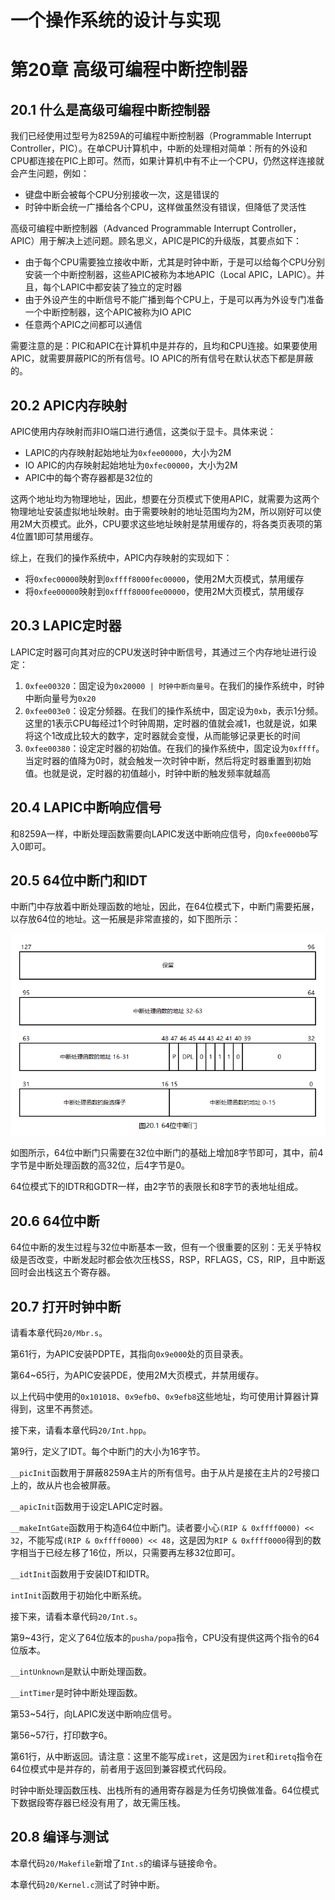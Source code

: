 # 一个操作系统的设计与实现

# 第20章 高级可编程中断控制器

## 20.1 什么是高级可编程中断控制器

我们已经使用过型号为8259A的可编程中断控制器（Programmable Interrupt Controller，PIC）。在单CPU计算机中，中断的处理相对简单：所有的外设和CPU都连接在PIC上即可。然而，如果计算机中有不止一个CPU，仍然这样连接就会产生问题，例如：

* 键盘中断会被每个CPU分别接收一次，这是错误的
* 时钟中断会统一广播给各个CPU，这样做虽然没有错误，但降低了灵活性

高级可编程中断控制器（Advanced Programmable Interrupt Controller，APIC）用于解决上述问题。顾名思义，APIC是PIC的升级版，其要点如下：

* 由于每个CPU需要独立接收中断，尤其是时钟中断，于是可以给每个CPU分别安装一个中断控制器，这些APIC被称为本地APIC（Local APIC，LAPIC）。并且，每个LAPIC中都安装了独立的定时器
* 由于外设产生的中断信号不能广播到每个CPU上，于是可以再为外设专门准备一个中断控制器，这个APIC被称为IO APIC
* 任意两个APIC之间都可以通信

需要注意的是：PIC和APIC在计算机中是并存的，且均和CPU连接。如果要使用APIC，就需要屏蔽PIC的所有信号。IO APIC的所有信号在默认状态下都是屏蔽的。

## 20.2 APIC内存映射

APIC使用内存映射而非IO端口进行通信，这类似于显卡。具体来说：

* LAPIC的内存映射起始地址为`0xfee00000`，大小为2M
* IO APIC的内存映射起始地址为`0xfec00000`，大小为2M
* APIC中的每个寄存器都是32位的

这两个地址均为物理地址，因此，想要在分页模式下使用APIC，就需要为这两个物理地址安装虚拟地址映射。由于需要映射的地址范围均为2M，所以刚好可以使用2M大页模式。此外，CPU要求这些地址映射是禁用缓存的，将各类页表项的第4位置1即可禁用缓存。

综上，在我们的操作系统中，APIC内存映射的实现如下：

* 将`0xfec00000`映射到`0xffff8000fec00000`，使用2M大页模式，禁用缓存
* 将`0xfee00000`映射到`0xffff8000fee00000`，使用2M大页模式，禁用缓存

## 20.3 LAPIC定时器

LAPIC定时器可向其对应的CPU发送时钟中断信号，其通过三个内存地址进行设定：

1. `0xfee00320`：固定设为`0x20000 | 时钟中断向量号`。在我们的操作系统中，时钟中断向量号为`0x20`
2. `0xfee003e0`：设定分频器。在我们的操作系统中，固定设为`0xb`，表示1分频。这里的1表示CPU每经过1个时钟周期，定时器的值就会减1，也就是说，如果将这个1改成比较大的数字，定时器就会变慢，从而能够记录更长的时间
3. `0xfee00380`：设定定时器的初始值。在我们的操作系统中，固定设为`0xffff`。当定时器的值降为0时，就会触发一次时钟中断，然后将定时器重置到初始值。也就是说，定时器的初值越小，时钟中断的触发频率就越高

## 20.4 LAPIC中断响应信号

和8259A一样，中断处理函数需要向LAPIC发送中断响应信号，向`0xfee000b0`写入0即可。

## 20.5 64位中断门和IDT

中断门中存放着中断处理函数的地址，因此，在64位模式下，中断门需要拓展，以存放64位的地址。这一拓展是非常直接的，如下图所示：

![](../figure/os/20.1.png)

如图所示，64位中断门只需要在32位中断门的基础上增加8字节即可，其中，前4字节是中断处理函数的高32位，后4字节是0。

64位模式下的IDTR和GDTR一样，由2字节的表限长和8字节的表地址组成。

## 20.6 64位中断

64位中断的发生过程与32位中断基本一致，但有一个很重要的区别：无关乎特权级是否改变，中断发起时都会依次压栈SS，RSP，RFLAGS，CS，RIP，且中断返回时会出栈这五个寄存器。

## 20.7 打开时钟中断

请看本章代码`20/Mbr.s`。

第61行，为APIC安装PDPTE，其指向`0x9e000`处的页目录表。

第64\~65行，为APIC安装PDE，使用2M大页模式，并禁用缓存。

以上代码中使用的`0x101018`、`0x9efb0`、`0x9efb8`这些地址，均可使用计算器计算得到，这里不再赘述。

接下来，请看本章代码`20/Int.hpp`。

第9行，定义了IDT。每个中断门的大小为16字节。

`__picInit`函数用于屏蔽8259A主片的所有信号。由于从片是接在主片的2号接口上的，故从片也会被屏蔽。

`__apicInit`函数用于设定LAPIC定时器。

`__makeIntGate`函数用于构造64位中断门。读者要小心`(RIP & 0xffff0000) << 32`，不能写成`(RIP & 0xffff0000) << 48`，这是因为`RIP & 0xffff0000`得到的数字相当于已经左移了16位，所以，只需要再左移32位即可。

`__idtInit`函数用于安装IDT和IDTR。

`intInit`函数用于初始化中断系统。

接下来，请看本章代码`20/Int.s`。

第9\~43行，定义了64位版本的`pusha/popa`指令，CPU没有提供这两个指令的64位版本。

`__intUnknown`是默认中断处理函数。

`__intTimer`是时钟中断处理函数。

第53\~54行，向LAPIC发送中断响应信号。

第56\~57行，打印数字6。

第61行，从中断返回。请注意：这里不能写成`iret`，这是因为`iret`和`iretq`指令在64位模式中是并存的，前者用于返回到兼容模式代码段。

时钟中断处理函数压栈、出栈所有的通用寄存器是为任务切换做准备。64位模式下数据段寄存器已经没有用了，故无需压栈。

## 20.8 编译与测试

本章代码`20/Makefile`新增了`Int.s`的编译与链接命令。

本章代码`20/Kernel.c`测试了时钟中断。

